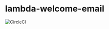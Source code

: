 # lambda-welcome-email

[![CircleCI](https://dl.circleci.com/status-badge/img/gh/saralio/lambda-welcome-email/tree/develop.svg?style=svg&circle-token=48512e914b820d36b926dc353b3ff34967a66dee)](https://dl.circleci.com/status-badge/redirect/gh/saralio/lambda-welcome-email/tree/develop)